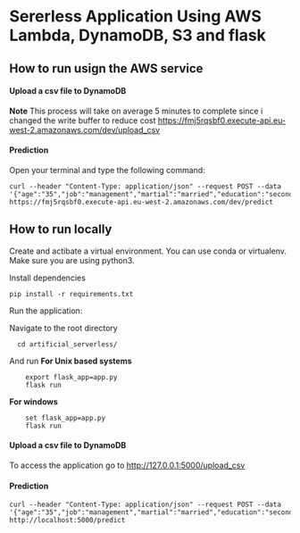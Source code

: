 # Sererless Application Using AWS Lambda, DynamoDB, S3 and flask

## How to run usign the AWS service

#### Upload a csv file to DynamoDB
**Note** This process will take on average 5 minutes to complete since i changed the write buffer to reduce cost
https://fmj5rqsbf0.execute-api.eu-west-2.amazonaws.com/dev/upload_csv

#### Prediction
Open your terminal and type the following command:

    curl --header "Content-Type: application/json" --request POST --data '{"age":"35","job":"management","martial":"married","education":"secondary","default":"no","balance":"2143","housing":"yes","loan":"no","contact":"unknown","day":"5","month":"may","duration":"261","campaign":"1","pdays":"-1","previous":"0","poutcome":"unknown"}' https://fmj5rqsbf0.execute-api.eu-west-2.amazonaws.com/dev/predict


## How to run locally

Create and actibate a virtual environment. You can use conda or virtualenv. Make sure you are using python3.
    
Install dependencies

    pip install -r requirements.txt
    
Run the application:

  Navigate to the root directory
  
      cd artificial_serverless/
      
  And run 
  **For Unix based systems**
  
        export flask_app=app.py
        flask run
        
  **For windows**
  
        set flask_app=app.py 
        flask run

#### Upload a csv file to DynamoDB
To access the application go to http://127.0.0.1:5000/upload_csv

#### Prediction
    curl --header "Content-Type: application/json" --request POST --data '{"age":"35","job":"management","martial":"married","education":"secondary","default":"no","balance":"2143","housing":"yes","loan":"no","contact":"unknown","day":"5","month":"may","duration":"261","campaign":"1","pdays":"-1","previous":"0","poutcome":"unknown"}' http://localhost:5000/predict
